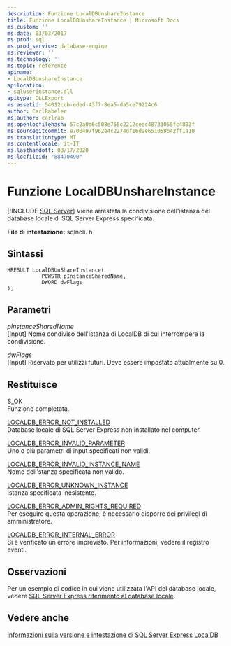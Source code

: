 ```yaml
---
description: Funzione LocalDBUnshareInstance
title: Funzione LocalDBUnshareInstance | Microsoft Docs
ms.custom: ''
ms.date: 03/03/2017
ms.prod: sql
ms.prod_service: database-engine
ms.reviewer: ''
ms.technology: ''
ms.topic: reference
apiname:
- LocalDBUnshareInstance
apilocation:
- sqluserinstance.dll
apitype: DLLExport
ms.assetid: 54012ccb-eded-43f7-8ea5-da5ce79224c6
author: CarlRabeler
ms.author: carlrab
ms.openlocfilehash: 57c2a0d6c508e755c2212ceec48733055fc4803f
ms.sourcegitcommit: e700497f962e4c2274df16d9e651059b42ff1a10
ms.translationtype: MT
ms.contentlocale: it-IT
ms.lasthandoff: 08/17/2020
ms.locfileid: "88470490"
---
```

# <a name="localdbunshareinstance-function"></a>Funzione LocalDBUnshareInstance
 [!INCLUDE [SQL Server](../../includes/applies-to-version/sqlserver.md)]
  Viene arrestata la condivisione dell'istanza del database locale di SQL Server Express specificata.  
  
 **File di intestazione:** sqlncli. h  
  
## <a name="syntax"></a>Sintassi  
  
```  
HRESULT LocalDBUnShareInstance(  
           PCWSTR pInstanceSharedName,   
           DWORD dwFlags   
);  
```  
  
## <a name="parameters"></a>Parametri  
 *pInstanceSharedName*  
 [Input] Nome condiviso dell'istanza di LocalDB di cui interrompere la condivisione.  
  
 *dwFlags*  
 [Input] Riservato per utilizzi futuri. Deve essere impostato attualmente su 0.  
  
## <a name="returns"></a>Restituisce  
 S_OK  
 Funzione completata.  
  
 [LOCALDB_ERROR_NOT_INSTALLED](../../relational-databases/express-localdb-error-messages/localdb-error-not-installed.md)  
 Database locale di SQL Server Express non installato nel computer.  
  
 [LOCALDB_ERROR_INVALID_PARAMETER](../../relational-databases/express-localdb-error-messages/localdb-error-invalid-parameter.md)  
 Uno o più parametri di input specificati non validi.  
  
 [LOCALDB_ERROR_INVALID_INSTANCE_NAME](../../relational-databases/express-localdb-error-messages/localdb-error-invalid-instance-name.md)  
 Nome dell'stanza specificata non valido.  
  
 [LOCALDB_ERROR_UNKNOWN_INSTANCE](../../relational-databases/express-localdb-error-messages/localdb-error-unknown-instance.md)  
 Istanza specificata inesistente.  
  
 [LOCALDB_ERROR_ADMIN_RIGHTS_REQUIRED](../../relational-databases/express-localdb-error-messages/localdb-error-admin-rights-required.md)  
 Per eseguire questa operazione, è necessario disporre dei privilegi di amministratore.  
  
 [LOCALDB_ERROR_INTERNAL_ERROR](../../relational-databases/express-localdb-error-messages/localdb-error-internal-error.md)  
 Si è verificato un errore imprevisto. Per informazioni, vedere il registro eventi.  
  
## <a name="remarks"></a>Osservazioni  
 Per un esempio di codice in cui viene utilizzata l'API del database locale, vedere [SQL Server Express riferimento al database locale](../../relational-databases/sql-server-express-localdb-reference.md).  
  
## <a name="see-also"></a>Vedere anche  
 [Informazioni sulla versione e intestazione di SQL Server Express LocalDB](../../relational-databases/express-localdb-instance-apis/sql-server-express-localdb-header-and-version-information.md)  
  
  
